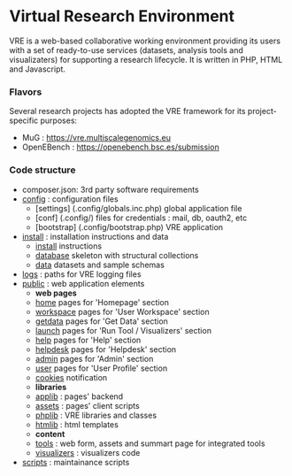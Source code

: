 Virtual Research Environment 
=========

VRE is a web-based collaborative working environment providing its users with a set of ready-to-use services (datasets, analysis tools and visualizaters) for supporting a research lifecycle. It is written in PHP, HTML and Javascript.

### Flavors

Several research projects has adopted the VRE framework for its project-specific purposes:

- MuG : https://vre.multiscalegenomics.eu
- OpenEBench : https://openebench.bsc.es/submission


### Code structure

- composer.json: 3rd party software requirements
- [config](./config) : configuration files 
	- [settings] (.config/globals.inc.php) global application file
	- [conf] (.config/) files for credentials : mail, db, oauth2, etc
	- [bootstrap] (.config/bootstrap.php) VRE application
- [install](./install) : installation instructions and data 
	- [install](./install/INSTALL) instructions
	- [database](./install/INSTALL) skeleton with structural collections
	- [data](./install/INSTALL) datasets and sample schemas
- [logs](./logs) : paths for VRE logging files
- [public](./public) : web application elements
	- **web pages**
	- [home](./public/home) pages for 'Homepage' section
	- [workspace](./public/workpace) pages for 'User Workspace' section
	- [getdata](./public/getdata) pages for 'Get Data' section
	- [launch](./public/launch) pages for 'Run Tool / Visualizers' section
	- [help](./public/help) pages for 'Help' section
	- [helpdesk](./public/helpdesk) pages for 'Helpdesk' section
	- [admin](./public/admin) pages for 'Admin' section
	- [user](./public/user) pages for 'User Profile' section
	- [cookies](./public/cookies) notification
	- **libraries**
	- [applib](./public/applib) : pages' backend
	- [assets](./public/assets) : pages' client scripts
	- [phplib](./public/phplib) : VRE libraries and classes
	- [htmlib](./public/htmlib) : html templates
	- **content**
	- [tools](./public/tools) : web form, assets and summart page for integrated tools
	- [visualizers](./public/visualizers) : visualizers code
- [scripts](./scripts) : maintainance scripts

